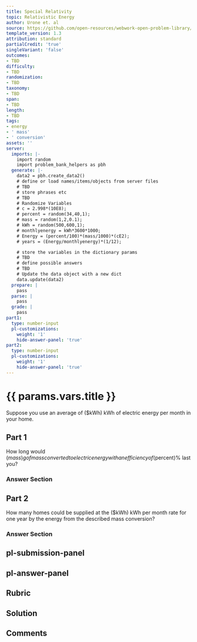 ```yaml
---
title: Special Relativity
topic: Relativistic Energy
author: Urone et. al
source: https://github.com/open-resources/webwork-open-problem-library/tree/master/Contrib/BrockPhysics/College_Physics_Urone/28.Special_Relativity/28-06.Relativistic_Energy/NU_U17-28-06-024.pg
template_version: 1.3
attribution: standard
partialCredit: 'true'
singleVariant: 'false'
outcomes:
- TBD
difficulty:
- TBD
randomization:
- TBD
taxonomy:
- TBD
span:
- TBD
length:
- TBD
tags:
- energy
- ' mass'
- ' conversion'
assets: ''
server:
  imports: |-
    import random
    import problem_bank_helpers as pbh
  generate: |-
    data2 = pbh.create_data2()
    # define or load names/items/objects from server files
    # TBD
    # store phrases etc
    # TBD
    # Randomize Variables
    # c = 2.998*(10E8);
    # percent = random(34,40,1);
    # mass = random(1,2,0.1);
    # kWh = random(500,600,1);
    # monthlyenergy = kWh*3600*1000;
    # Energy = (percent/100)*(mass/1000)*(cE2);
    # years = (Energy/monthlyenergy)*(1/12);

    # store the variables in the dictionary params
    # TBD
    # define possible answers
    # TBD
    # Update the data object with a new dict
    data.update(data2)
  prepare: |
    pass
  parse: |
    pass
  grade: |
    pass
part1:
  type: number-input
  pl-customizations:
    weight: '1'
    hide-answer-panel: 'true'
part2:
  type: number-input
  pl-customizations:
    weight: '1'
    hide-answer-panel: 'true'
---
```


# {{ params.vars.title }} 


Suppose you use an average of ($kWh) kWh of electric energy per month in your home.

## Part 1 
How long would ($mass) g of mass converted to electric energy with an efficiency of ($percent)% last you? 


 ### Answer Section

## Part 2 
How many homes could be supplied at the ($kWh) kWh per month rate for one year by the energy from the described mass conversion? 


 ### Answer Section


## pl-submission-panel 


## pl-answer-panel 


## Rubric 


## Solution 


## Comments 



